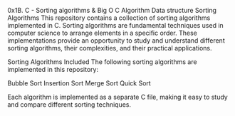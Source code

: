 0x1B. C - Sorting algorithms & Big O
C
Algorithm
Data structure
Sorting Algorithms
This repository contains a collection of sorting algorithms implemented in C. Sorting algorithms are fundamental techniques used in computer science to arrange elements in a specific order. These implementations provide an opportunity to study and understand different sorting algorithms, their complexities, and their practical applications.

Sorting Algorithms Included
The following sorting algorithms are implemented in this repository:

Bubble Sort
Insertion Sort
Merge Sort
Quick Sort

Each algorithm is implemented as a separate C file, making it easy to study and compare different sorting techniques.